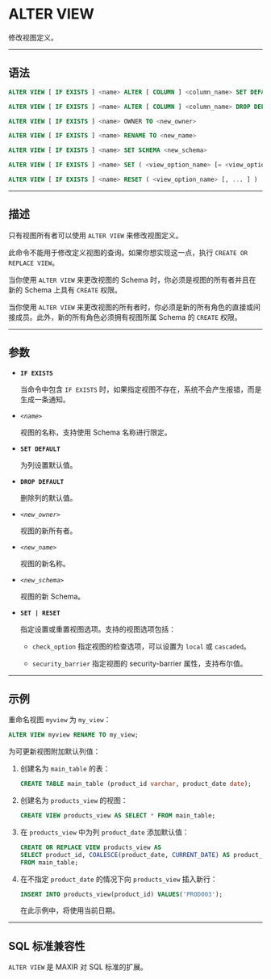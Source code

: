 ALTER VIEW
=====

修改视图定义。


---

语法
--------

```sql
ALTER VIEW [ IF EXISTS ] <name> ALTER [ COLUMN ] <column_name> SET DEFAULT <expression>

ALTER VIEW [ IF EXISTS ] <name> ALTER [ COLUMN ] <column_name> DROP DEFAULT

ALTER VIEW [ IF EXISTS ] <name> OWNER TO <new_owner>

ALTER VIEW [ IF EXISTS ] <name> RENAME TO <new_name>

ALTER VIEW [ IF EXISTS ] <name> SET SCHEMA <new_schema>

ALTER VIEW [ IF EXISTS ] <name> SET ( <view_option_name> [= <view_option_value>] [, ... ] )

ALTER VIEW [ IF EXISTS ] <name> RESET ( <view_option_name> [, ... ] )
```

---

描述
----------

只有视图所有者可以使用 `ALTER VIEW` 来修改视图定义。

此命令不能用于修改定义视图的查询。如果你想实现这一点，执行 `CREATE OR REPLACE VIEW`。

当你使用 `ALTER VIEW` 来更改视图的 Schema 时，你必须是视图的所有者并且在新的 Schema 上具有 `CREATE` 权限。

当你使用 `ALTER VIEW` 来更改视图的所有者时，你必须是新的所有角色的直接或间接成员。此外，新的所有角色必须拥有视图所属 Schema 的 `CREATE` 权限。


---

参数
----------

- **`IF EXISTS`**

    当命令中包含 `IF EXISTS` 时，如果指定视图不存在，系统不会产生报错，而是生成一条通知。

- _`<name>`_

    视图的名称，支持使用 Schema 名称进行限定。

- **`SET DEFAULT`**

    为列设置默认值。

- **`DROP DEFAULT`**

    删除列的默认值。

- _`<new_owner>`_

    视图的新所有者。

- _`<new_name>`_

    视图的新名称。

- _`<new_schema>`_

    视图的新 Schema。

- **`SET | RESET`**

    指定设置或重置视图选项。支持的视图选项包括：

    - `check_option` 指定视图的检查选项，可以设置为 `local` 或 `cascaded`。 

    - `security_barrier` 指定视图的 security-barrier 属性，支持布尔值。

---

示例
--------

重命名视图 `myview` 为 `my_view`：

```sql
ALTER VIEW myview RENAME TO my_view;
```

为可更新视图附加默认列值：

1. 创建名为 `main_table` 的表：

    ```sql
    CREATE TABLE main_table (product_id varchar, product_date date);
    ```
2. 创建名为 `products_view` 的视图：

    ```sql
    CREATE VIEW products_view AS SELECT * FROM main_table;
    ```
3. 在 `products_view` 中为列 `product_date` 添加默认值：

    ```sql
    CREATE OR REPLACE VIEW products_view AS 
    SELECT product_id, COALESCE(product_date, CURRENT_DATE) AS product_date
    FROM main_table;
    ```
4. 在不指定 `product_date` 的情况下向 `products_view` 插入新行：

    ```sql
    INSERT INTO products_view(product_id) VALUES('PROD003');
    ```
    
    在此示例中，将使用当前日期。


---


SQL 标准兼容性
-------------

`ALTER VIEW` 是 MAXIR 对 SQL 标准的扩展。

